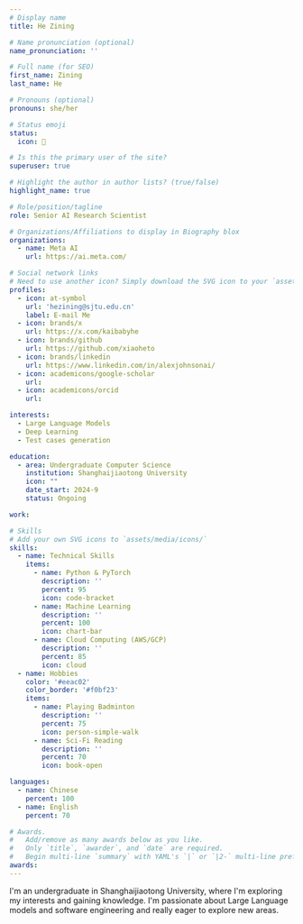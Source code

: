 ```yaml
---
# Display name
title: He Zining

# Name pronunciation (optional)
name_pronunciation: ''

# Full name (for SEO)
first_name: Zining
last_name: He

# Pronouns (optional)
pronouns: she/her

# Status emoji
status:
  icon: 🚀

# Is this the primary user of the site?
superuser: true

# Highlight the author in author lists? (true/false)
highlight_name: true

# Role/position/tagline
role: Senior AI Research Scientist

# Organizations/Affiliations to display in Biography blox
organizations:
  - name: Meta AI
    url: https://ai.meta.com/

# Social network links
# Need to use another icon? Simply download the SVG icon to your `assets/media/icons/` folder.
profiles:
  - icon: at-symbol
    url: 'hezining@sjtu.edu.cn'
    label: E-mail Me
  - icon: brands/x
    url: https://x.com/kaibabyhe
  - icon: brands/github
    url: https://github.com/xiaoheto
  - icon: brands/linkedin
    url: https://www.linkedin.com/in/alexjohnsonai/
  - icon: academicons/google-scholar
    url: 
  - icon: academicons/orcid
    url: 

interests:
  - Large Language Models
  - Deep Learning
  - Test cases generation

education:
  - area: Undergraduate Computer Science
    institution: Shanghaijiaotong University
    icon: ""
    date_start: 2024-9
    status: Ongoing

work:

# Skills
# Add your own SVG icons to `assets/media/icons/`
skills:
  - name: Technical Skills
    items:
      - name: Python & PyTorch
        description: ''
        percent: 95
        icon: code-bracket
      - name: Machine Learning
        description: ''
        percent: 100
        icon: chart-bar
      - name: Cloud Computing (AWS/GCP)
        description: ''
        percent: 85
        icon: cloud
  - name: Hobbies
    color: '#eeac02'
    color_border: '#f0bf23'
    items:
      - name: Playing Badminton
        description: ''
        percent: 75
        icon: person-simple-walk
      - name: Sci-Fi Reading
        description: ''
        percent: 70
        icon: book-open

languages:
  - name: Chinese
    percent: 100
  - name: English
    percent: 70

# Awards.
#   Add/remove as many awards below as you like.
#   Only `title`, `awarder`, and `date` are required.
#   Begin multi-line `summary` with YAML's `|` or `|2-` multi-line prefix and indent 2 spaces below.
awards:
---
```

I'm an undergraduate in Shanghaijiaotong University, where I'm exploring my interests and gaining knowledge. I'm passionate about Large Language models and software engineering and really eager to explore new areas.

